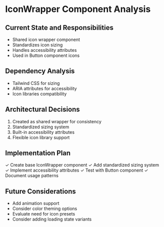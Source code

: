 # IconWrapper Component Analysis

## Current State and Responsibilities

- Shared icon wrapper component
- Standardizes icon sizing
- Handles accessibility attributes
- Used in Button component icons

## Dependency Analysis

- Tailwind CSS for sizing
- ARIA attributes for accessibility
- Icon libraries compatibility

## Architectural Decisions

1. Created as shared wrapper for consistency
2. Standardized sizing system
3. Built-in accessibility attributes
4. Flexible icon library support

## Implementation Plan

✓ Create base IconWrapper component
✓ Add standardized sizing system
✓ Implement accessibility attributes
✓ Test with Button component
✓ Document usage patterns

## Future Considerations

- Add animation support
- Consider color theming options
- Evaluate need for icon presets
- Consider adding loading state variants